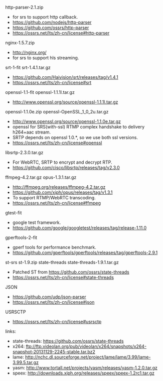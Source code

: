 http-parser-2.1.zip
* for srs to support http callback.
* https://github.com/nodejs/http-parser
* https://github.com/ossrs/http-parser
* https://ossrs.net/lts/zh-cn/license#http-parser

nginx-1.5.7.zip
* http://nginx.org/
* for srs to support hls streaming.

srt-1-fit
srt-1.4.1.tar.gz
* https://github.com/Haivision/srt/releases/tag/v1.4.1
* https://ossrs.net/lts/zh-cn/license#srt

openssl-1.1-fit
openssl-1.1.1l.tar.gz
* http://www.openssl.org/source/openssl-1.1.1l.tar.gz

openssl-1.1.0e.zip
openssl-OpenSSL_1_0_2u.tar.gz
* http://www.openssl.org/source/openssl-1.1.0e.tar.gz
* openssl for SRS(with-ssl) RTMP complex handshake to delivery h264+aac stream.
* SRTP depends on openssl 1.0.*, so we use both ssl versions.
* https://ossrs.net/lts/zh-cn/license#openssl

libsrtp-2.3.0.tar.gz
* For WebRTC, SRTP to encrypt and decrypt RTP.
* https://github.com/cisco/libsrtp/releases/tag/v2.3.0

ffmpeg-4.2.tar.gz
opus-1.3.1.tar.gz
* http://ffmpeg.org/releases/ffmpeg-4.2.tar.gz
* https://github.com/xiph/opus/releases/tag/v1.3.1
* To support RTMP/WebRTC transcoding.
* https://ossrs.net/lts/zh-cn/license#ffmpeg

gtest-fit
* google test framework.
* https://github.com/google/googletest/releases/tag/release-1.11.0

gperftools-2-fit
* gperf tools for performance benchmark.
* https://github.com/gperftools/gperftools/releases/tag/gperftools-2.9.1

st-srs
st-1.9.zip
state-threads
state-threads-1.9.1.tar.gz
* Patched ST from https://github.com/ossrs/state-threads
* https://ossrs.net/lts/zh-cn/license#state-threads

JSON
* https://github.com/udp/json-parser
* https://ossrs.net/lts/zh-cn/license#json

USRSCTP
* https://ossrs.net/lts/zh-cn/license#usrsctp

links:
* state-threads:
        https://github.com/ossrs/state-threads
* x264: 
        ftp://ftp.videolan.org/pub/videolan/x264/snapshots/x264-snapshot-20131129-2245-stable.tar.bz2
* lame: 
        http://nchc.dl.sourceforge.net/project/lame/lame/3.99/lame-3.99.5.tar.gz
* yasm:
        http://www.tortall.net/projects/yasm/releases/yasm-1.2.0.tar.gz
* speex:
        http://downloads.xiph.org/releases/speex/speex-1.2rc1.tar.gz
